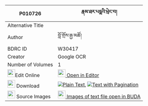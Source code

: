 |P010726|རྣམ་ཐར་པདྨའི་ཕྲེང་བ། 
| --- | --- 
|Alternative Title |
|Author| བློ་གྲོས་རྒྱ་མཚོ།
|BDRC ID | W30417
|Creator | Google OCR
|Number of Volumes| 1
|<img width="25" src="https://img.icons8.com/color/25/000000/edit-property.png">Edit Online| [<img width="25" src="https://avatars.githubusercontent.com/u/45091458?s=200&v=4"> Open in Editor](http://editor.openpecha.org/P010726)
|<img width="25" src="https://img.icons8.com/fluent/48/000000/download-2.png"/>  Download | [![](https://img.icons8.com/color/20/000000/txt.png)Plain Text](https://github.com/Openpecha/P010726/releases/download/v1/namtar_pema_i_trengwa_plain_P010726.zip), [![](https://img.icons8.com/color/20/000000/txt.png)Text with Pagination](https://github.com/Openpecha/P010726/releases/download/v1/namtar_pema_i_trengwa_pages_P010726.zip)
|<img width="25" src="https://img.icons8.com/plasticine/100/000000/pictures-folder.png"/>  Source Images | [<img width="25" src="https://library.bdrc.io/icons/BUDA-small.svg"> Images of text file open in BUDA](https://library.bdrc.io/show/bdr:W30417)